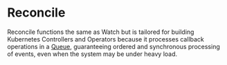 # Reconcile

Reconcile functions the same as Watch but is tailored for building Kubernetes Controllers and Operators because it processes callback operations in a [Queue](https://github.com/cmwylie19/peppr/blob/f01f5eeda16c13ecd0d51b26b8a16ed7e4c1b080/src/lib/watch-processor.ts#L86), guaranteeing ordered and synchronous processing of events, even when the system may be under heavy load.
